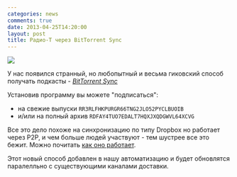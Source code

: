```yaml
---
categories: news
comments: true
date: 2013-04-25T14:20:00
layout: post
title: Радио-Т через BitTorrent Sync
---
```


![](https://radio-t.com/images/radio-t/bts.jpg)

У нас появился странный, но любопытный и весьма гиковский способ получать подкасты - _[BitTorrent Sync](http://labs.bittorrent.com/experiments/sync.html)_

Установив программу вы можете "подписаться":

* на свежие выпуски `RR3RLFHKPURGR66TNG2JLO52PYCLBUOIB`
* и/или на полный архив `RDFAY4TUO7EDALT7HQXJXQDGWVL64XCVG`

Все это дело похоже на синхронизацию по типу Dropbox но работает через P2P, и чем больше людей участвуют - тем шустрее все это бежит. Можно почитать [как оно работает](http://labs.bittorrent.com/experiments/sync/technology.html).

Этот новый способ добавлен в нашу автоматизацию и будет обновлятся паралелльно с существующими каналами доставки.
